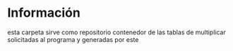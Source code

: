 # Información 
esta carpeta sirve como repositorio contenedor de las tablas de multiplicar solicitadas al programa y generadas por este 